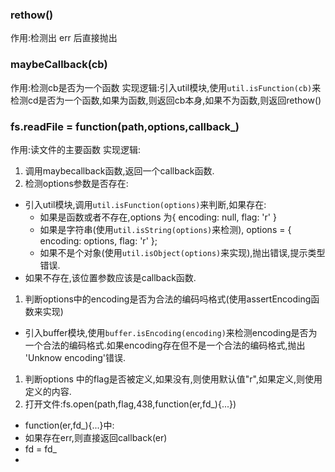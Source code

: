 ### rethow()

作用:检测出 err 后直接抛出

### maybeCallback(cb)

作用:检测cb是否为一个函数
实现逻辑:引入util模块,使用`util.isFunction(cb)`来检测cd是否为一个函数,如果为函数,则返回cb本身,如果不为函数,则返回rethow()


### fs.readFile = function(path,options,callback_)

作用:读文件的主要函数
实现逻辑:  
1. 调用maybecallback函数,返回一个callback函数.
1. 检测options参数是否存在:
  * 引入util模块,调用`util.isFunction(options)`来判断,如果存在:
      * 如果是函数或者不存在,options 为{ encoding: null, flag: 'r' }
      * 如果是字符串(使用`util.isString(options)`来检测),  options = { encoding: options, flag: 'r' };
      * 如果不是个对象(使用`util.isObject(options)`来实现),抛出错误,提示类型错误.
  * 如果不存在,该位置参数应该是callback函数.
1. 判断options中的encoding是否为合法的编码吗格式(使用assertEncoding函数来实现)
  * 引入buffer模块,使用`buffer.isEncoding(encoding)`来检测encoding是否为一个合法的编码格式.如果encoding存在但不是一个合法的编码格式,抛出 'Unknow encoding'错误.
1. 判断options 中的flag是否被定义,如果没有,则使用默认值"r",如果定义,则使用定义的内容.
1. 打开文件:fs.open(path,flag,438,function(er,fd_){...})
  * function(er,fd_){...}中:
  * 如果存在err,则直接返回callback(er)
  * fd = fd_
  * 
